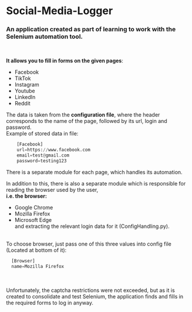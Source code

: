# Social-Media-Logger
<h3>An application created as part of learning to work with the Selenium automation tool.</h3> <br>

<b>It allows you to fill in forms on the given pages</b>:
- Facebook<br>
- TikTok<br>
- Instagram<br>
- Youtube<br>
- LinkedIn<br>
- Reddit<br>

The data is taken from the <b>configuration file</b>, where the header corresponds to the name of the page, followed by its url, login and password.<br>
Example of stored data in file:<br>
```python
    [Facebook]
    url=https://www.facebook.com  
    email=test@gmail.com
    password=testing123
```
There is a separate module for each page, which handles its automation.<br>

In addition to this, there is also a separate module which is responsible for reading the browser used by the user,<br> <b>i.e. the browser:</b><br>
- Google Chrome<br>
- Mozilla Firefox<br>
- Microsoft Edge<br>
and extracting the relevant login data for it (ConfigHandling.py).
<br>
To choose browser, just pass one of this three values into config file (Located at bottom of it):<br>

```python
  [Browser]
  name=Mozilla Firefox
```
<br><br>
Unfortunately, the captcha restrictions were not exceeded, but as it is created to consolidate and test Selenium, the application finds and fills in the required forms to log in anyway.
